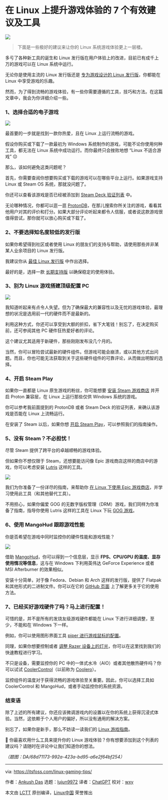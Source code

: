 [#]: subject: "7 Tips and Tools to Improve Your Gaming Experience on Linux"
[#]: via: "https://itsfoss.com/linux-gaming-tips/"
[#]: author: "Ankush Das https://itsfoss.com/author/ankush/"
[#]: collector: "lujun9972/lctt-scripts-1700446145"
[#]: translator: "ChatGPT"
[#]: reviewer: "wxy"
[#]: publisher: "wxy"
[#]: url: "https://linux.cn/article-16555-1.html"

在 Linux 上提升游戏体验的 7 个有效建议及工具
======

![][0]

> 下面是一些极好的建议来让你的 Linux 系统游戏体验更上一层楼。

多亏了各种新工具的诞生和 Linux 发行版在用户体验上的改进，目前已有成千上万的游戏可以在 Linux 系统中运行。

无论你是使用主流的 Linux 发行版还是 [专为游戏设计的 Linux 发行版][1]，你都能在 Linux 中享受游戏的乐趣。

然而，为了得到流畅的游戏体验，有一些你需要遵循的工具，技巧和方法。在这篇文章中，我会为你详细介绍一些。

### 1、选择合适的电子游戏

![][2]

最首要的一步就是找到一款你热爱，且在 Linux 上运行流畅的游戏。

假设你购买或下载了一款最初为 Windows 系统制作的游戏，可能不论你使用何种工具，都无法在 Linux 系统中成功运行。而你最终只会挫败地想 “Linux 不适合游戏” 😔

那么，该如何避免这类问题呢？

首先，你需要查阅你想要购买或下载的游戏可以在哪些平台上运行。如果游戏支持 Linux 或 Steam OS 系统，那就没问题了。

你还可以查看该游戏是否已经被添加到 [Steam Deck 验证列表][3] 中。

无论哪种情况，你都可以逛一逛 [ProtonDB][4]，在那儿搜索你所关注的游戏，看看其他用户对其的评价和打分。如果大部分评论听起来都令人信服，或者说这款游戏很值得尝试，那你就可以放心购买或下载了。

### 2、不要选择知名度较低的发行版

如果你希望得到社区或者使用 Linux 的朋友们的支持与帮助，请使用那些并非某某人业余项目的 Linux 发行版。

我建议你从 [最佳 Linux 发行版][5] 中作出选择。

最好的是，选择一款 [长期支持版][6] 以确保稳定的使用体验。

### 3、别为 Linux 游戏搭建顶级配置 PC

![][7]

我知道听起来有点令人失望。但为了确保最大的兼容性以及无忧的游戏体验，最理想的状况是选用前一代的硬件而不是最新的。

利用这种方式，你还可以享受到大额的折扣，省下大笔钱！别忘了，在决定购买前，还可参阅其他 PC 硬件狂热爱好者的评论。

这个建议尤其适用于新硬件，那些刚刚发布没几个月的。

当然，你可以冒险尝试最新的硬件组件。但游戏可能会崩溃，或以其他方式出问题。而且，你也可能无法获取到关于这些硬件组件的可靠评论，从而做出明智的选择。

### 4、开启 Steam Play

如果你一直都是 Linux 原生游戏的粉丝，你可能想要 [安装 Steam 游戏商店][8] 并开启 Proton 兼容层，在 Linux 上运行那些仅供 Windows 系统的游戏。

你可以参考我前面提到的 ProtonDB 或者 Steam Deck 的验证列表，来确认该游戏是否能在 Linux 上流畅运行。

在安装了 Steam 以后，如果你想 [开启 Steam Play][9]，可以参照我们的指南操作。

### 5、没有 Steam？不必担忧！

尽管 Steam 提供了跨平台的卓越顺畅的游戏体验。

但如果你不想仅限于 Steam，还想要能访问像 Epic 游戏商店这样的商店中的游戏，你可以考虑安装 [Lutris][11] 这样的工具。

![][12]

我们为你准备了一份详尽的指南，来帮助你 [在 Linux 下使用 Epic 游戏商店][13]，并学习使用此工具（和其他替代工具）。

不用担心，如果你偏爱 GOG 的无数字版权管理（DRM）游戏，我们同样为你准备了指南，指导你使用 Lutris 这样的工具在 Linux 下玩 [GOG 游戏][14]。

### 6、使用 MangoHud 跟踪游戏性能

你是否希望在游戏中同时监控你的硬件性能和游戏性能？

![][15]

借助 [MangoHud][16]，你可以得到一个信息层，显示 **FPS、CPU/GPU 的温度、显存使用情况等信息**，这与在 Windows 下利用英伟达 GeForce Experience 或者 MSI Afterburner 的效果相似。

安装十分简单，对于像 Fedora、Debian 和 Arch 这样的发行版，提供了 Flatpak 和其他形式的二进制文件。你可以在它的 [GitHub 页面][16] 上了解更多关于它的使用方法。

### 7、已经买好游戏硬件了吗？马上进行配置！

可惜的是，并不是所有的发烧友级游戏硬件都能在 Linux 下进行详细调整，至少，不能和在 Windows 下一样。

例如，你可以使用图形界面工具 [piper 进行游戏鼠标的配置][17]。

同理，如果你想要控制或者 [调整 Razer 设备上的灯光][17A]，你可以在这里找到我们的快速教程进行学习。

不只是设备，需要监控你的 PC 中的一体式水冷（AIO）或者其他散热硬件吗？你可以试试 [CoolerControl][18]（以前称为 [Coolero][19]）。

监控组件的温度对于获得流畅的游戏体验至关重要。因此，你可以选择工具如 CoolerControl 和 MangoHud，或者手动监控你的系统资源。

### 结束语

除了上述的所有建议，你还应该微调游戏内的设置以在你的系统上获得沉浸式体验。当然，这依赖于个人用户的偏好，所以没有通用的解决方案。

别忘了，如果你是新手，那么不妨读一读我们的 [Linux 游戏指南][20]。

💬 你最喜欢用什么工具来提升你的 Linux 游戏体验？你有想要添加到这个列表的建议吗？请随时在评论中让我们知道你的想法。

*（题图：DA/68d71173-992a-423a-bd95-a6e2f64bf254）*

--------------------------------------------------------------------------------

via: https://itsfoss.com/linux-gaming-tips/

作者：[Ankush Das][a]
选题：[lujun9972][b]
译者：[ChatGPT](https://github.com/ChatGPT)
校对：[wxy](https://github.com/wxy)

本文由 [LCTT](https://github.com/LCTT/TranslateProject) 原创编译，[Linux中国](https://linux.cn/) 荣誉推出

[a]: https://itsfoss.com/author/ankush/
[b]: https://github.com/lujun9972
[1]: https://itsfoss.com/linux-gaming-distributions/
[2]: https://itsfoss.com/content/images/2024/01/linux-gaming-pick.png
[3]: https://store.steampowered.com/greatondeck/
[4]: https://www.protondb.com/
[5]: https://itsfoss.com/best-linux-distributions/
[6]: https://itsfoss.com/long-term-support-lts/
[7]: https://itsfoss.com/content/images/2024/01/linux-gaming-pc.png
[8]: https://itsfoss.com/install-steam-ubuntu-linux/
[9]: https://itsfoss.com/steam-play/
[10]: https://itsfoss.com/content/images/size/w256h256/2022/12/android-chrome-192x192.png
[11]: https://lutris.net/
[12]: https://itsfoss.com/content/images/2024/01/lutris-game-install.png
[13]: https://itsfoss.com/epic-games-linux/
[14]: https://itsfoss.com/play-gog-games-linux/
[15]: https://itsfoss.com/content/images/2024/01/mango-hud.jpg
[16]: https://github.com/flightlessmango/MangoHud
[17]: https://itsfoss.com/piper-configure-gaming-mouse-linux/
[17A]: https://itsfoss.com/set-up-razer-devices-linux/
[18]: https://gitlab.com/coolercontrol/coolercontrol
[19]: https://itsfoss.com/coolero/
[20]: https://itsfoss.com/linux-gaming-guide/
[0]: https://img.linux.net.cn/data/attachment/album/202401/13/230125y90rry7bnz0niy90.jpg